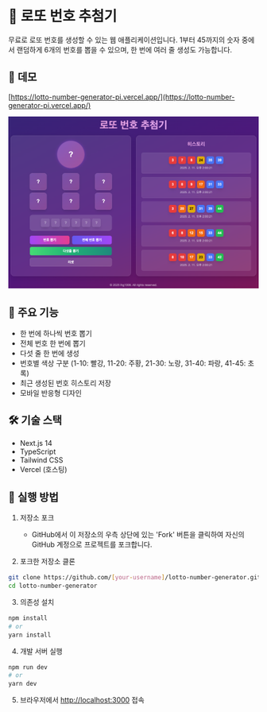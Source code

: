 # 🎱 로또 번호 추첨기

무료로 로또 번호를 생성할 수 있는 웹 애플리케이션입니다. 1부터 45까지의 숫자 중에서 랜덤하게 6개의 번호를 뽑을 수 있으며, 한 번에 여러 줄 생성도 가능합니다.

## 📱 데모

[https://lotto-number-generator-pi.vercel.app/](https://lotto-number-generator-pi.vercel.app/)


![로또 번호 추첨기 스크린샷](https://raw.githubusercontent.com/lhg1006/portfolio-images/a3ed392a2921be631bc8d94977ee17c8f26fb0d6/images/project/ltg-0.png)

## 🌟 주요 기능

- 한 번에 하나씩 번호 뽑기
- 전체 번호 한 번에 뽑기
- 다섯 줄 한 번에 생성
- 번호별 색상 구분 (1-10: 빨강, 11-20: 주황, 21-30: 노랑, 31-40: 파랑, 41-45: 초록)
- 최근 생성된 번호 히스토리 저장
- 모바일 반응형 디자인

## 🛠️ 기술 스택

- Next.js 14
- TypeScript
- Tailwind CSS
- Vercel (호스팅)

## 🚀 실행 방법

1. 저장소 포크
   - GitHub에서 이 저장소의 우측 상단에 있는 'Fork' 버튼을 클릭하여 자신의 GitHub 계정으로 프로젝트를 포크합니다.

2. 포크한 저장소 클론
```bash
git clone https://github.com/[your-username]/lotto-number-generator.git
cd lotto-number-generator
```

3. 의존성 설치
```bash
npm install
# or
yarn install
```

4. 개발 서버 실행
```bash
npm run dev
# or
yarn dev
```

5. 브라우저에서 [http://localhost:3000](http://localhost:3000) 접속


